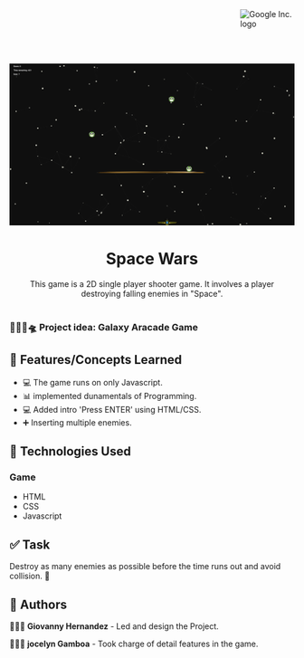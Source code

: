 <img src="https://avatars0.githubusercontent.com/u/1342004?v=3&s=96" alt="Google Inc. logo" title="Google" align="right" height="96" width="96"/>

<p align="center">
    <img width="800" src="./images/Space Wars.png">
</p>

<h1 align="center">Space Wars</h1>

<div align="center">
This game is a 2D single player shooter game. It involves a player destroying falling enemies in "Space".</br></br>
</div>

### 👩🏼‍🚀🛸 Project idea: Galaxy Aracade Game
## 🌟 Features/Concepts Learned

- 💻 The game runs on only Javascript.
- 📊 implemented dunamentals of Programming.
- 💻 Added intro 'Press ENTER' using HTML/CSS.
- ➕ Inserting multiple enemies.


## 📂 Technologies Used

### Game

- HTML
- CSS
- Javascript

## ✅ Task

Destroy as many enemies as possible before the time runs out and avoid collision. 💫

## 📌 Authors

🧑🏽‍💻 **Giovanny Hernandez** - Led and design the Project.

🧑🏽‍💻 **jocelyn Gamboa** - Took charge of detail features in the game. 


